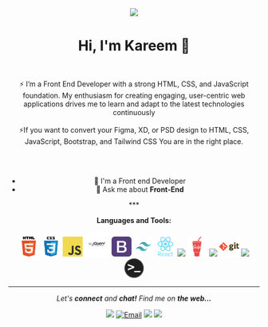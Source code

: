 <div align="center">
<img src="https://i.imgur.com/8MupZHY.gif" width="200px" />
<br>
<h1 align="center">Hi, I'm Kareem 👋</h1>
</p>
<br />
 <div width="400">
 <p align="center">⚡️ I’m a Front End Developer with a strong HTML, CSS, and JavaScript foundation.
My enthusiasm for creating engaging, user-centric web applications drives me to learn and adapt to the latest technologies continuously
<br > <br >
⚡️If you want to convert your Figma, XD, or PSD design to HTML, CSS, JavaScript, Bootstrap, and Tailwind CSS
  You are in the right place. </p>
</p>
<br ><br >

- 🔭 I'm a Front end Developer
- 💬 Ask me about **Front-End**
</div>
  ***

**Languages and Tools:**


  <div align="center">
  
 <code><img height="40" src="https://raw.githubusercontent.com/github/explore/80688e429a7d4ef2fca1e82350fe8e3517d3494d/topics/html/html.png"></code> <code><img height="40" src="https://raw.githubusercontent.com/github/explore/80688e429a7d4ef2fca1e82350fe8e3517d3494d/topics/css/css.png"></code> 
 <code><img height="40" src="https://raw.githubusercontent.com/github/explore/80688e429a7d4ef2fca1e82350fe8e3517d3494d/topics/javascript/javascript.png"></code>
 <code><img height="50" src="https://raw.githubusercontent.com/github/explore/80688e429a7d4ef2fca1e82350fe8e3517d3494d/topics/jquery/jquery.png"></code>
 <code><img height="40" src="https://raw.githubusercontent.com/github/explore/80688e429a7d4ef2fca1e82350fe8e3517d3494d/topics/bootstrap/bootstrap.png"></code>
 <code><img height="40" src="https://raw.githubusercontent.com/github/explore/80688e429a7d4ef2fca1e82350fe8e3517d3494d/topics/tailwind/tailwind.png"></code> 
 <code><img height="40" src="https://raw.githubusercontent.com/devicons/devicon/master/icons/react/react-original-wordmark.svg"></code>
 <code><img height="40" src="https://raw.githubusercontent.com/reactjs/redux/master/logo/logo.png"></code>
  <code><img height="40" src="https://raw.githubusercontent.com/github/explore/80688e429a7d4ef2fca1e82350fe8e3517d3494d/topics/gulp/gulp.png"></code> 
  <code><img height="40" src="https://raw.githubusercontent.com/pugjs/pug-logo/master/PNG/pug-final-logo_-colour-128.png"></code>
 <code><img height="40" src="https://raw.githubusercontent.com/github/explore/80688e429a7d4ef2fca1e82350fe8e3517d3494d/topics/git/git.png"></code> 
 <code><img height="40" src="https://raw.githubusercontent.com/jmnote/z-icons/master/svg/github.svg"></code>
 <code><img height="40" src="https://raw.githubusercontent.com/github/explore/80688e429a7d4ef2fca1e82350fe8e3517d3494d/topics/terminal/terminal.png"></code>

  </div>
  
  ***
  
<p align="center">
  <i>Let's <b>connect</b> and <b>chat!</b> Find me on <b>the web...</b></i>
  
<p align="center">   
    <a href="https://www.linkedin.com/in/kareem-el-kassas/"><img src="https://img.shields.io/badge/Linkedin-%230177B5?style=flat&logo=linkedin&logoColor=white"/></a>
    <a href="mailto:kareemreda267@gmail.com" target="_blank"><img src="https://img.shields.io/badge/-Gmail-c14438?style=flat-square&logo=Gmail&logoColor=white" alt="Email"></a>
    <a href="https://www.instagram.com/kar_eem_55/"><img src="https://img.shields.io/badge/instagram-%23E4415F?style=flat&logo=instagram&logoColor=white"/></a>
    <a href="https://wa.me/201093525198"><img src="https://img.shields.io/badge/WhatsApp-25D366?logo=whatsapp&logoColor=fff&style=flat"/></a>
  </a>

</p>

<!---
DevKareemReda/DevKareemReda is a ✨ special ✨ repository because its `README.md` (this file) appears on your GitHub profile.
You can click the Preview link to take a look at your changes.
--->
